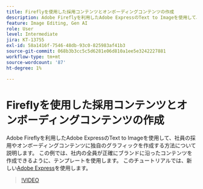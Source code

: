 ```yaml
---
title: Fireflyを使用した採用コンテンツとオンボーディングコンテンツの作成
description: Adobe Fireflyを利用したAdobe ExpressのText to Imageを使用して、社員の採用やオンボーディングコンテンツに独自のグラフィックを作成する方法について説明します
feature: Image Editing, Gen AI
role: User
level: Intermediate
jira: KT-13755
exl-id: 58a1416f-7546-48db-93c0-825983af41b3
source-git-commit: 068b3b3cc5c5d6281e06d810a1ee5e3242227881
workflow-type: tm+mt
source-wordcount: '87'
ht-degree: 1%

---
```


# Fireflyを使用した採用コンテンツとオンボーディングコンテンツの作成

Adobe Fireflyを利用したAdobe ExpressのText to Imageを使用して、社員の採用やオンボーディングコンテンツに独自のグラフィックを作成する方法について説明します。 この例では、社内の全員が正確にブランドに沿ったコンテンツを作成できるように、テンプレートを使用します。 このチュートリアルでは、新しい[Adobe Express](https://www.adobe.com/express/)を使用します。

>[!VIDEO](https://video.tv.adobe.com/v/3422411?quality=12&learn=on&hidetitle=true)
